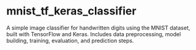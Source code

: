 # mnist_tf_keras_classifier
A simple image classifier for handwritten digits using the MNIST dataset, built with TensorFlow and Keras. Includes data preprocessing, model building, training, evaluation, and prediction steps.
